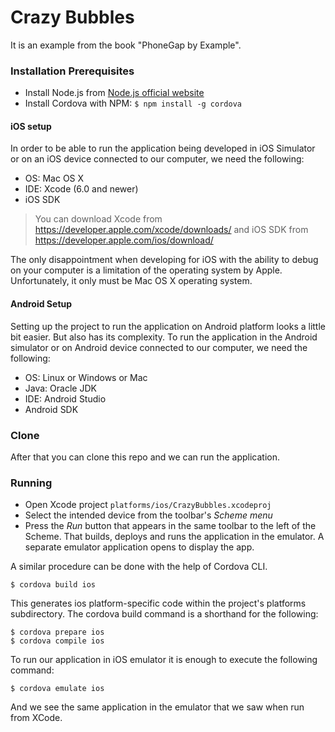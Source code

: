 Crazy Bubbles
=============

It is an example from the book "PhoneGap by Example".

### Installation Prerequisites
- Install Node.js from [Node.js official website](http://nodejs.org/)
- Install Cordova with NPM: `$ npm install -g cordova`

#### iOS setup
In order to be able to run the application being developed in iOS Simulator or on an iOS device connected to our computer, we need the following:
-	OS: Mac OS X
-	IDE: Xcode (6.0 and newer)
-	iOS SDK

> You can download Xcode from https://developer.apple.com/xcode/downloads/ and iOS SDK from https://developer.apple.com/ios/download/

The only disappointment when developing for iOS with the ability to debug on your computer is a limitation of the operating system by Apple. Unfortunately, it only must be Mac OS X operating system.

#### Android Setup
Setting up the project to run the application on Android platform looks a little bit easier. But also has its complexity. To run the application in the Android simulator or on Android device connected to our computer, we need the following:
-	OS: Linux or Windows or Mac
-	Java: Oracle JDK
-	IDE: Android Studio
-	Android SDK

### Clone
After that you can clone this repo and we can run the application.

### Running
- Open Xcode project `platforms/ios/CrazyBubbles.xcodeproj`
- Select the intended device from the toolbar's *Scheme menu*
- Press the *Run* button that appears in the same toolbar to the left of the Scheme. That builds, deploys and runs the application in the emulator. A separate emulator application opens to display the app.

A similar procedure can be done with the help of Cordova CLI.
```
$ cordova build ios
```
This generates ios platform-specific code within the project's platforms subdirectory.
The cordova build command is a shorthand for the following:
```
$ cordova prepare ios
$ cordova compile ios
```
To run our application in iOS emulator it is enough to execute the following command:
```
$ cordova emulate ios
```
And we see the same application in the emulator that we saw when run from XCode.
